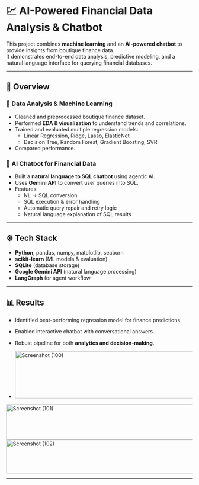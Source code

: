 # 💹 AI-Powered Financial Data Analysis & Chatbot

This project combines **machine learning** and an **AI-powered chatbot** to provide insights from boutique finance data.  
It demonstrates end-to-end data analysis, predictive modeling, and a natural language interface for querying financial databases.

---

## 📌 Overview
### 🔹 Data Analysis & Machine Learning
- Cleaned and preprocessed boutique finance dataset.  
- Performed **EDA & visualization** to understand trends and correlations.  
- Trained and evaluated multiple regression models:
  - Linear Regression, Ridge, Lasso, ElasticNet  
  - Decision Tree, Random Forest, Gradient Boosting, SVR  
- Compared performance. 

### 🔹 AI Chatbot for Financial Data
- Built a **natural language to SQL chatbot** using agentic AI.
- Uses **Gemini API** to convert user queries into SQL.  
- Features:
  - NL → SQL conversion  
  - SQL execution & error handling  
  - Automatic query repair and retry logic  
  - Natural language explanation of SQL results  

---

## ⚙️ Tech Stack
- **Python**, pandas, numpy, matplotlib, seaborn  
- **scikit-learn** (ML models & evaluation)  
- **SQLite** (database storage)  
- **Google Gemini API** (natural language processing)  
- **LangGraph** for agent workflow  

---

## 📊 Results
- Identified best-performing regression model for finance predictions.  
- Enabled interactive chatbot with conversational answers.  
- Robust pipeline for both **analytics and decision-making**.

- <img width="1661" height="127" alt="Screenshot (100)" src="https://github.com/user-attachments/assets/39f3832c-2298-4738-904f-f2125a43a857" />
 
<img width="723" height="95" alt="Screenshot (101)" src="https://github.com/user-attachments/assets/ef70f8df-0489-4a99-b44c-0524acb69a35" />

<img width="712" height="91" alt="Screenshot (102)" src="https://github.com/user-attachments/assets/b0b19c4d-5dcb-4a3f-97b7-6fceb8667122" />

---

